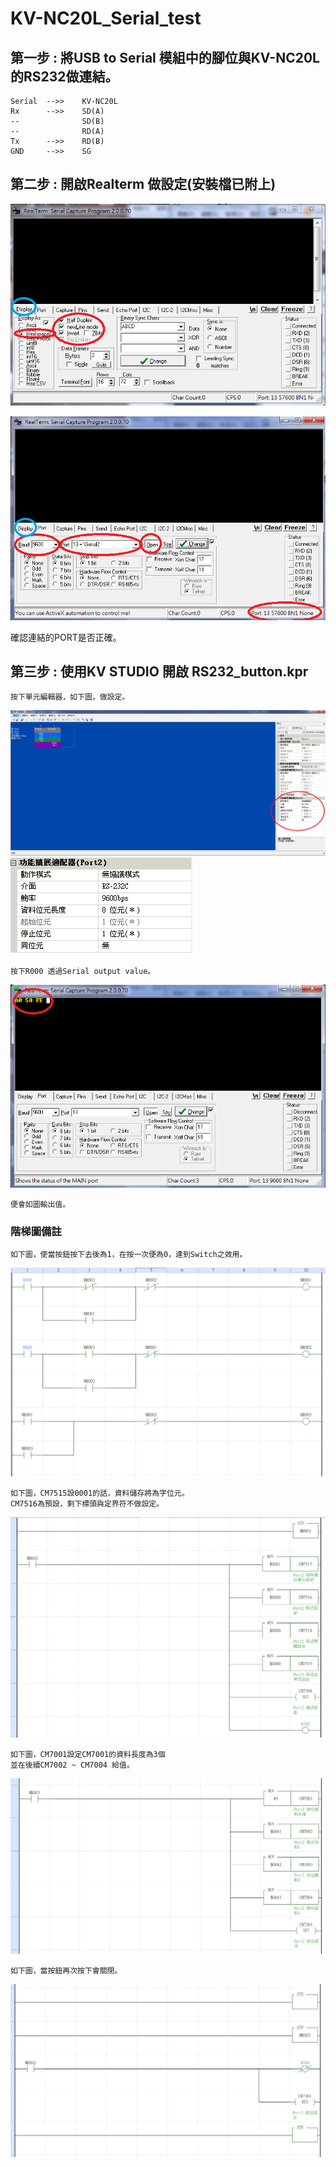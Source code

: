 # KV-NC20L_Serial_test

## 第一步 : 將USB to Serial 模組中的腳位與KV-NC20L的RS232做連結。

    Serial  -->>    KV-NC20L
    Rx      -->>    SD(A)
    --              SD(B)
    --              RD(A)
    Tx      -->>    RD(B)
    GND     -->>    SG


## 第二步 : 開啟Realterm 做設定(安裝檔已附上)

![image](https://github.com/Uniboy-ROS/KV-NC20L_Serial_test/blob/master/image/1.PNG)

![image](https://github.com/Uniboy-ROS/KV-NC20L_Serial_test/blob/master/image/2.PNG)

確認連結的PORT是否正確。


## 第三步 : 使用KV STUDIO 開啟 RS232_button.kpr    
    
    按下單元編輯器，如下圖，做設定。

![image](https://github.com/Uniboy-ROS/KV-NC20L_Serial_test/blob/master/image/KV.PNG)
![image](https://github.com/Uniboy-ROS/KV-NC20L_Serial_test/blob/master/image/KV2.PNG)

    按下R000 透過Serial output value。

![image](https://github.com/Uniboy-ROS/KV-NC20L_Serial_test/blob/master/image/3.PNG)

    便會如圖輸出值。


### 階梯圖備註
    如下圖，使當按鈕按下去後為1，在按一次便為0，達到Switch之效用。

![image](https://github.com/Uniboy-ROS/KV-NC20L_Serial_test/blob/master/image/T1.PNG)

    如下圖，CM7515設0001的話，資料儲存將為字位元。
    CM7516為預設，剩下標頭與定界符不做設定。

![image](https://github.com/Uniboy-ROS/KV-NC20L_Serial_test/blob/master/image/T2.PNG)

    如下圖，CM7001設定CM7001的資料長度為3個
    並在後續CM7002 ~ CM7004 給值。

![image](https://github.com/Uniboy-ROS/KV-NC20L_Serial_test/blob/master/image/T3.PNG)

    如下圖，當按鈕再次按下會關閉。

![image](https://github.com/Uniboy-ROS/KV-NC20L_Serial_test/blob/master/image/T4.PNG)
    



